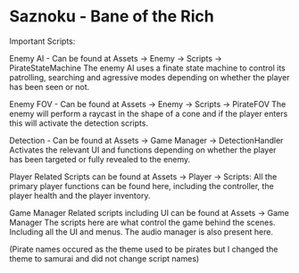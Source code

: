 # Saznoku - Bane of the Rich

Important Scripts: 

Enemy AI - Can be found at Assets -> Enemy -> Scripts -> PirateStateMachine
       The enemy AI uses a finate state machine to control its patrolling, searching and agressive modes depending on whether the player has been seen or not. 

Enemy FOV - Can be found at Assets -> Enemy -> Scripts -> PirateFOV
       The enemy will perform a raycast in the shape of a cone and if the player enters this will activate the detection scripts. 

Detection - Can be found at Assets -> Game Manager -> DetectionHandler
       Activates the relevant UI and functions depending on whether the player has been targeted or fully revealed to the enemy. 

Player Related Scripts can be found at Assets -> Player -> Scripts:
       All the primary player functions can be found here, including the controller, the player health and the player inventory. 

Game Manager Related scripts including UI can be found at Assets -> Game Manager
       The scripts here are what control the game behind the scenes. Including all the UI and menus. The audio manager is also present here. 

       

 (Pirate names occured as the theme used to be pirates but I changed the theme to samurai and did not change script names)
